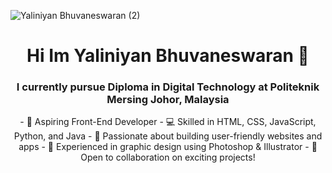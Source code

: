 
![Yaliniyan Bhuvaneswaran (2)](https://github.com/user-attachments/assets/c925c94e-0999-4595-ac11-ae37acdf8947)

<h1 align="center">Hi Im Yaliniyan Bhuvaneswaran 👋</h1>

<h3 align="center">I currently pursue Diploma in Digital Technology at Politeknik Mersing Johor, Malaysia</h3>

<p align="center">
- 🚀 Aspiring Front-End Developer
- 💻 Skilled in HTML, CSS, JavaScript, Python, and Java
- 🌟 Passionate about building user-friendly websites and apps
- 🎨 Experienced in graphic design using Photoshop & Illustrator
- 🤝 Open to collaboration on exciting projects!
</p>

